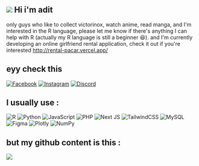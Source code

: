 ## [![](https://visitcount.itsvg.in/api?id=aditrachman&icon=8&color=0)](https://visitcount.itsvg.in)  Hi i'm adit   

only guys who like to collect victorinox, watch anime, read manga, and I'm interested in the R language, please let me know if there's anything I can help with R (actually my R language is still a beginner 😆).
and I'm currently developing an online girlfriend rental application, check it out if you're interested http://rental-pacar.vercel.app/

## eyy check this
[![Facebook](https://img.shields.io/badge/Facebook-%231877F2.svg?logo=Facebook&logoColor=white)](https://facebook.com/aditrachman) [![Instagram](https://img.shields.io/badge/Instagram-%23E4405F.svg?logo=Instagram&logoColor=white)](https://instagram.com/aditrachman23) [![Discord](https://img.shields.io/badge/Discord-%237289DA.svg?logo=discord&logoColor=white)](htttps://discord.gg/https://discord.gg/k3wWXnAMdj) 

## I usually use :
![R](https://img.shields.io/badge/r-%23276DC3.svg?style=for-the-badge&logo=r&logoColor=white) ![Python](https://img.shields.io/badge/python-3670A0?style=for-the-badge&logo=python&logoColor=ffdd54) ![JavaScript](https://img.shields.io/badge/javascript-%23323330.svg?style=for-the-badge&logo=javascript&logoColor=%23F7DF1E) ![PHP](https://img.shields.io/badge/php-%23777BB4.svg?style=for-the-badge&logo=php&logoColor=white) ![Next JS](https://img.shields.io/badge/Next-black?style=for-the-badge&logo=next.js&logoColor=white) ![TailwindCSS](https://img.shields.io/badge/tailwindcss-%2338B2AC.svg?style=for-the-badge&logo=tailwind-css&logoColor=white) ![MySQL](https://img.shields.io/badge/mysql-%2300f.svg?style=for-the-badge&logo=mysql&logoColor=white) 	![Figma](https://img.shields.io/badge/figma-%23F24E1E.svg?style=for-the-badge&logo=figma&logoColor=white) ![Plotly](https://img.shields.io/badge/Plotly-%233F4F75.svg?style=for-the-badge&logo=plotly&logoColor=white) ![NumPy](https://img.shields.io/badge/numpy-%23013243.svg?style=for-the-badge&logo=numpy&logoColor=white)

## but my github content is this :

![](https://github-readme-stats.vercel.app/api/top-langs/?username=aditrachman&theme=dark&hide_border=true&include_all_commits=false&count_private=false&layout=compact)
